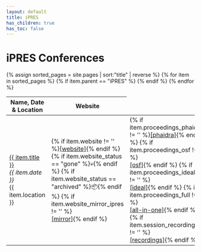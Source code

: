 ```yaml
---
layout: default
title: iPRES
has_children: true
has_toc: false
---
```


# iPRES Conferences

<table>
<thead>
<tr><th>Name, Date & Location</th><th>Website</th></tr>
</thead>
<tbody>
{% assign sorted_pages = site.pages | sort:"title" | reverse %}
{% for item in sorted_pages %}
{% if item.parent == "iPRES" %}
<tr>
  <td><a href="{{ item.url | relative_url }}">{{ item.title }}</a><br/><i>{{ item.date }}</i><br/>{{ item.location }}</td>
  <td>
    {% if item.website != '' %}<a title="Original website" href="{{ item.website }}">[website]</a>{% endif %}
    {% if item.website_status == "gone" %}💀{% endif %}
    {% if item.website_status == "archived" %}📦{% endif %}
    {% if item.website_mirror_ipres != '' %}<br/><a title="Mirror of website hosted on ipres-conferences.org." href="{{ item.website_mirror_ipres }}">[mirror]</a>{% endif %}
  </td>
  <td>
    {% if item.proceedings_phaidra != '' %}<a href="{{ item.proceedings_phaidra }}">[phaidra]</a>{% endif %}
    {% if item.proceedings_osf != '' %}<a href="{{ item.proceedings_osf }}"><br/>[osf]</a>{% endif %}
    {% if item.proceedings_ideals != '' %}<a href="{{ item.proceedings_ideals }}"><br/>[ideal]</a>{% endif %}
    {% if item.proceedings_full != '' %}<a href="{{ item.proceedings_full }}"><br/>[all-in-one]</a>{% endif %}
    {% if item.session_recordings != '' %}<a href="{{ item.session_recordings }}"><br/>[recordings]</a>{% endif %}
  </td>
</tr>
{% endif %}
{% endfor %}
</tbody>
</table>

